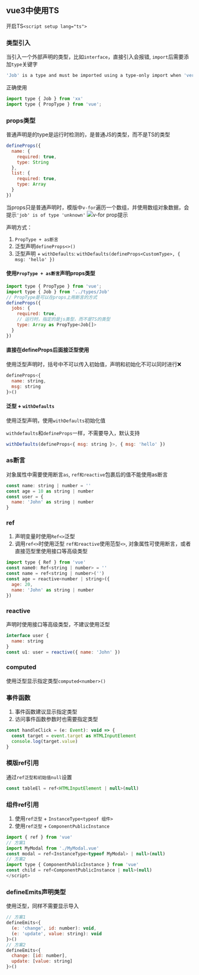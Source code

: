 ## vue3中使用TS
开启TS`<script setup lang="ts">`
### 类型引入
当引入一个外部声明的类型，比如`interface`，直接引入会报错, `import`后需要添加`type`关键字
```sh
'Job' is a type and must be imported using a type-only import when 'verbatimModuleSyntax' is enabled
```
正确使用
```js
import type { Job } from 'xx'
import type { PropType } from 'vue';
```

### props类型
普通声明是的type是运行时检测的，是普通JS的类型，而不是TS的类型
```js
defineProps({
  name: {
    required: true,
    type: String
  },
  list: {
    required: true,
    type: Array
  }
})
```
当props只是普通声明时，模版中`v-for`遍历一个数组，并使用数组对象数据，会提示`'job' is of type 'unknown'`
![v-for prop提示](/assets/props-vfor-ts-error.png)

声明方式：
1. `PropType + as断言`
2. 泛型声明`defineProps<>()`
3. 泛型声明 + `withDefaults`: `withDefaults(defineProps<CustomType>, { msg: 'hello' })`

#### 使用`PropType + as断言`声明props类型
```js
import type { PropType } from 'vue';
import type { Job } from '../types/Job'
// PropType是可以在props上用断言的方式
defineProps({
  jobs: {
    required: true,
    // 运行时，指定的是js类型，而不是TS的类型
    type: Array as PropType<Job[]>
  }
})
```
#### 直接在defineProps后面接泛型使用
使用泛型声明时，括号中不可以传入初始值，声明和初始化不可以同时进行❌
```js
defineProps<{
  name: string,
  msg: string
}>()
```
#### 泛型 + `withDefaults`
使用泛型声明，使用`withDefaults`初始化值

`withdefaults`和`defineProps`一样，不需要导入，默认支持
```js
withDefaults(defineProps<{ msg: string }>, { msg: 'hello' })
```

### as断言
对象属性中需要使用断言`as`, `ref和reactive`包裹后的值不能使用as断言
```js
const name: string | number = ''
const age = 10 as string | number
const user = {
  name: 'John' as string | number
}
```

### ref
1. 声明变量时使用`Ref<>`泛型
2. 调用`ref<>`时使用泛型
`ref和reactive`使用范型`<>`, 对象属性可使用断言，或者直接范型里使用接口等高级类型
```js
import type { Ref } from 'vue'
const name0: Ref<string | number> = ''
const name = ref<string | number>('')
const age = reactive<number | string>({
  age: 20,
  name: 'John' as string | number
})
```
### reactive
声明时使用接口等高级类型，不建议使用泛型
```js
interface user {
  name: string
}
const u1: user = reactive({ name: 'John' })
```

### computed
使用泛型显示指定类型`computed<number>()`

### 事件函数
1. 事件函数建议显示指定类型
2. 访问事件函数参数时也需要指定类型
```js
const handleClick = (e: Event): void => {
  const target = event.target as HTMLInputElement
  console.log(target.value)
}
```
### 模版ref引用
通过`ref泛型和初始值null`设置
```js
const tableEl = ref<HTMLInputElement | null>(null)
```

### 组件ref引用
1. 使用`ref泛型` + `InstanceType<typeof 组件>`
2. 使用`ref泛型` + `ComponentPublicInstance`
```js
import { ref } from 'vue'
// 方案1
import MyModal from './MyModal.vue'
const modal = ref<InstanceType<typeof MyModal> | null>(null)
// 方案2
import type { ComponentPublicInstance } from 'vue'
const child = ref<ComponentPublicInstance | null>(null)
</script>
```

### defineEmits声明类型
使用泛型，同样不需要显示导入
```js
// 方案1
defineEmits<{
  (e: 'change', id: number): void,
  (e: 'update', value: string): void
}>()
// 方案2
defineEmits<{
  change: [id: number],
  update: [value: string]
}>()
```